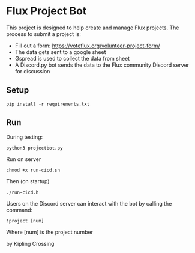 # Flux Project Bot

This project is designed to help create and manage Flux projects. The process to submit a project is:
* Fill out a form: https://voteflux.org/volunteer-project-form/
* The data gets sent to a google sheet
* Gspread is used to collect the data from sheet
* A Discord.py bot sends the data to the Flux community Discord server for discussion

## Setup

```
pip install -r requirements.txt
```

## Run

During testing:

```
python3 projectbot.py
```

Run on server

```
chmod +x run-cicd.sh
```

Then (on startup)

```
./run-cicd.h
```

Users on the Discord server can interact with the bot by calling the command:
```
!project [num]
```
Where [num] is the project number

by Kipling Crossing
